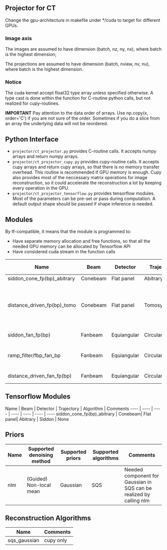 ## Projector for CT
Change the gpu-architecture in makefile under */cuda to target for different GPUs.

### Image axis
The images are assumed to have dimension (batch, nz, ny, nx), where batch is the highest dimension;

The projections are assumed to have dimension (batch, nview, nv, nu), where batch is the highest dimension.

### Notice
The cuda kernel accept float32 type array unless specified otherwise. A type cast is done within the function for C-routine python calls, but not realized for cupy-routines.

**IMPORTANT** Pay attention to the data order of arrays. Use np.copy(x, order='C') if you are not sure of the order. Sometimes if you do a slice from an array the underlying data will not be reordered. 

## Python Interface
- `projector/ct_projector.py` provides C-routine calls. It accepts numpy arrays and return numpy arrays. 
- `projector/ct_projector_cupy.py` provides cupy-routine calls. It accepts cupy arrays and return cupy arrays, so that there is no memory transfer overhead. This routine is recommended if GPU memory is enough. Cupy also provides most of the neccessary matrix operations for image reconstruction, so it could accelerate the reconstruction a lot by keeping every operation in the GPU. 
- `projector/ct_projector_tensorflow.py` provides tensorflow modules. Most of the parameters can be pre-set or pass during computation. A default output shape should be passed if shape inference is needed. 

## Modules

By tf-compatible, it means that the module is programmed to: 
- Have separate memory allocation and free functions, so that all the needed GPU memory can be allocated by Tensorflow API
- Have considered cuda stream in the function calls

Name | Beam | Detector | Trajectory | Algorithm | tf-compatible | Comments 
---- | ---- | ---- | ---- | ---- | ---- | ----
siddon_cone_fp(bp)_abitrary | Conebeam| Flat panel| Abitrary | Siddon | Yes | None
distance_driven_fp(bp)_tomo | Conebeam| Flat panel| Tomosynthesis | Distance-driven | No | The main axis should always be z. Detector assumed u=(1,0,0), v=(0,1,0)
siddon_fan_fp(bp) | Fanbeam | Equiangular| Circular | Siddon | No | numpy-only
ramp_filter/fbp_fan_bp | Fanbeam | Equiangular| Circular | FBP | No | numpy-only. Filter + pixel-driven BP
distance_driven_fan_fp(bp) | Fanbeam | Equiangular| Circular | Distance-driven | Yes | cupy-only

## Tensorflow Modules

Name | Beam | Detector | Trajectory | Algorithm | Comments 
---- | ---- | ---- | ---- | ---- | ---- | ----
siddon_cone_fp(bp)_abitrary | Conebeam| Flat panel| Abitrary | Siddon | None

## Priors

Name | Supported denoising method | Supported priors | Supported algorithms | Comments
---- | ---- | ---- | ---- | ----
nlm | (Guided) Non-local mean | Gaussian | SQS | Needed component for Gaussian in SQS can be realized by calling nlm

## Reconstruction Algorithms

Name | Comments
---- | ----
sqs_gaussian | cupy only